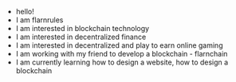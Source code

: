 - hello!
- I am flarnrules
- I am interested in blockchain technology
- I am interested in decentralized finance
- I am interested in decentralized and play to earn online gaming
- I am working with my friend to develop a blockchain - flarnchain
- I am currently learning how to design a website, how to design a blockchain

<!---
flarnrules/flarnrules is a ✨ special ✨ repository because its `README.md` (this file) appears on your GitHub profile.
You can click the Preview link to take a look at your changes.
--->
